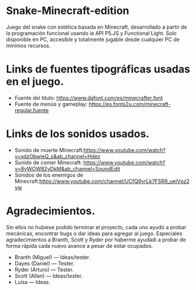 # Snake-Minecraft-edition
Juego del snake con estética basada en Minecraft, desarrollado a partir de la programación funcional usando la API P5.JS y Functional Light. Solo disponible en PC, accesible y totalmente jugable desde cualquier PC de mínimos recursos.
# Links de fuentes tipográficas usadas en el juego.
- Fuente del título: https://www.dafont.com/es/minecrafter.font
- Fuente de menús y gameplay: https://es.fonts2u.com/minecraft-regular.fuente
# Links de los sonidos usados.
- Sonido de muerte Minecraft:https://www.youtube.com/watch?v=xdzObwieQ_s&ab_channel=Hdez
- Sonido de comer Minecraft: https://www.youtube.com/watch?v=8yWOW82yDkM&ab_channel=SoundEdit
- Sonidos de los enemigos de Minecraft:https://www.youtube.com/channel/UCfQ9vrLk7FSR9_ueiVpz2yw
# Agradecimientos.
Sin ellos no hubiese podido terminar el proyecto, cada uno ayudó a probar mecánicas, encontrar bugs o dar ideas para agregar al juego. Especiales agradecimientos a Branth, Scott y Ryder por haberme ayudadi a probar de forma rápida cada nuevo avance a pesar de estar ocupados.
- Branth (Miguel) — Ideas/tester.
- Dayes (Daniel) — Tester.
- Ryder (Arturo) — Tester.
- Scott (Allan) — Ideas/tester.
- Luisa — Ideas.
